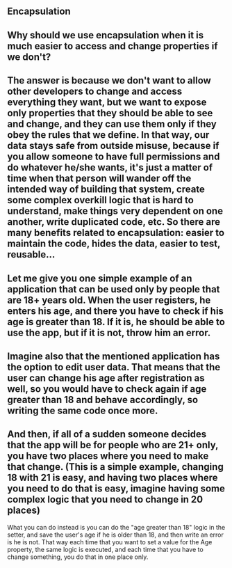 ## Encapsulation
Why should we use encapsulation when it is much easier to access and change properties if we don't?
---
The answer is because we don't want to allow other developers to change and access everything they want, but we want to expose only properties that they should be able to see and change, and they can use them only if they obey the rules that we define. In that way, our data stays safe from outside misuse, because if you allow someone to have full permissions and do whatever he/she wants, it's just a matter of time when that person will wander off the intended way of building that system, create some complex overkill logic that is hard to understand, make things very dependent on one another, write duplicated code, etc.
So there are many benefits related to encapsulation: easier to maintain the code, hides the data, easier to test, reusable...
---
Let me give you one simple example of an application that can be used only by people that are 18+ years old. When the user registers, he enters his age, and there you have to check if his age is greater than 18.
If it is, he should be able to use the app, but if it is not, throw him an error.
---
Imagine also that the mentioned application has the option to edit user data. That means that the user can change his age after registration as well, so you would have to check again if age greater than 18 and behave accordingly, so writing the same code once more.
---
And then, if all of a sudden someone decides that the app will be for people who are  21+ only, you have two places where you need to make that change. (This is a simple example, changing 18 with 21 is easy, and having two places where you need to do that is easy, imagine having some complex logic that you need to change in 20 places)
---
What you can do instead is you can do the "age greater than 18" logic in the setter, and save the user's age if he is older than 18, and then write an error is he is not. That way each time that you want to set a value for the Age property, the same logic is executed, and each time that you have to change something, you do that in one place only.
